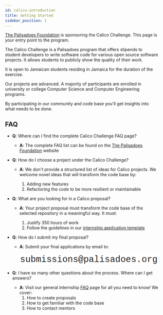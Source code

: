 ```yaml
---
id: calico-introduction
title: Getting Started
sidebar_position: 1
---
```


[The Palisadoes Foundation](https://www.palisadoes.org) is sponsoring the Calico Challenge. This page is your entry point to the program.

The Calico Challenge is a Palisadoes program that offers stipends to student developers to write software code for various open source software projects. It allows students to publicly show the quality of their work.

It is open to Jamaican students residing in Jamaica for the duration of the exercise.

Our projects are advanced. A majority of participants are enrolled in university or college Computer Science and Computer Engineering programs.

By participating in our community and code base you'll get insights into what needs to be done.

## FAQ

- **Q**: Where can I find the complete Calico Challenge FAQ page?

    - **A**: The complete FAQ list can be found on the [The Palisadoes Foundation](https://www.palisadoes.org) website

- **Q**: How do I choose a project under the Calico Challenge?

    - **A**: We don't provide a structured list of ideas for Calico projects. We welcome novel ideas that will transform the code base by:

      1. Adding new features 
      1. Refactoring the code to be more resilient or maintainable

- **Q**: What are you looking for in a Calico proposal?

    - **A**: Your project proposal must transform the code base of the selected repository in a meaningful way. It must:

         1. Justify 350 hours of work
         1. Follow the guidelines in our [internship application template](../introduction/application-template.md)

- **Q**: How do I submit my final proposal?

    - **A**: Submit your final applications by email to:

      ![img](/img/markdown/internships/submissions.png)

- **Q**: I have so many other questions about the process. Where can I get answers?

    - **A**: Visit our general internship [FAQ](../introduction/faq.md) page for all you need to know! We cover:
         1. How to create proposals
         1. How to get familiar with the code base
         1. How to contact mentors

